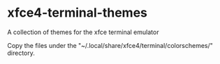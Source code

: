 # xfce4-terminal-themes

A collection of themes for the xfce terminal emulator

Copy the files under the "~/.local/share/xfce4/terminal/colorschemes/" directory.